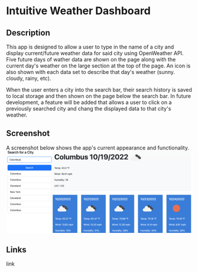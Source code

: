 # Intuitive Weather Dashboard

## Description
This app is designed to allow a user to type in the name of a city and display current/future weather data for said city using OpenWeather API. Five future days of wather data are shown on the page along with the current day's weather on the large section at the top of the page. An icon is also shown with each data set to describe that day's weather (sunny. cloudy, rainy, etc). 

When the user enters a city into the search bar, their search history is saved to local storage and then shown on the page below the search bar. In future development, a feature will be added that allows a user to click on a previously searched city and chang the displayed data to that city's weather.

## Screenshot
A screenshot below shows the app's current appearance and functionality.
![Screenshot showing the UI design](./weather-dashboard_screenshot.png)

## Links
link 


